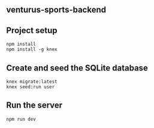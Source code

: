 ## venturus-sports-backend

## Project setup
```
npm install
npm install -g knex
```

## Create and seed the SQLite database
```
knex migrate:latest
knex seed:run user
```

## Run the server
```
npm run dev
```
